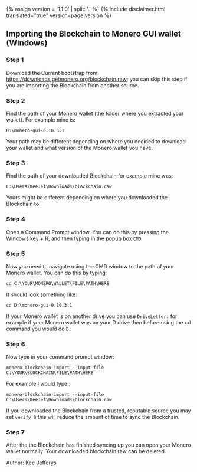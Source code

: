 {% assign version = '1.1.0' | split: '.' %}
{% include disclaimer.html translated="true" version=page.version %}
## Importing the Blockchain to Monero GUI wallet (Windows)

### Step 1

Download the Current bootstrap from https://downloads.getmonero.org/blockchain.raw; you can skip this step if you are importing the Blockchain from another source.

### Step 2

Find the path of your Monero wallet (the folder where you extracted your wallet). For example mine is:

`D:\monero-gui-0.10.3.1`

Your path may be different depending on where you decided to download your wallet and what version of the Monero wallet you have.

### Step 3

Find the path of your downloaded Blockchain for example mine was:

`C:\Users\KeeJef\Downloads\blockchain.raw`

Yours might be different depending on where you downloaded the Blockchain to.

### Step 4

Open a Command Prompt window. You can do this by pressing the Windows key + R, and then typing in the popup box `CMD`

### Step 5

Now you need to navigate using the CMD window to the path of your Monero wallet. You can do this by typing:

`cd C:\YOUR\MONERO\WALLET\FILE\PATH\HERE`

It should look something like:

`cd D:\monero-gui-0.10.3.1`

If your Monero wallet is on another drive you can use `DriveLetter:` for example if your Monero wallet was on your D drive then before using the cd command you would do `D:`

### Step 6

Now type in your command prompt window:

`monero-blockchain-import --input-file C:\YOUR\BLOCKCHAIN\FILE\PATH\HERE`

For example I would type :

`monero-blockchain-import --input-file C:\Users\KeeJef\Downloads\blockchain.raw`

If you downloaded the Blockchain from a trusted, reputable source you may set `verify 0` this will reduce the amount of time to sync the Blockchain.  

### Step 7

After the the Blockchain has finished syncing up you can open your Monero wallet normally. Your downloaded blockchain.raw can be deleted.


Author: Kee Jefferys
